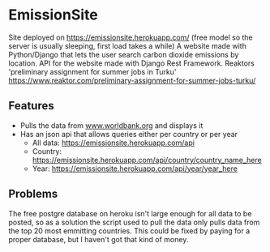 # EmissionSite
Site deployed on https://emissionsite.herokuapp.com/ (free model so the server is usually sleeping, first load takes a while)
A website made with Python/Django that lets the user search carbon dioxide emissions by location. API for the website made with Django Rest Framework. Reaktors 'preliminary assignment for summer jobs in Turku' https://www.reaktor.com/preliminary-assignment-for-summer-jobs-turku/

## Features
- Pulls the data from www.worldbank.org and displays it
- Has an json api that allows queries either per country or per year
  - All data: https://emissionsite.herokuapp.com/api
  - Country: https://emissionsite.herokuapp.com/api/country/country_name_here
  - Year: https://emissionsite.herokuapp.com/api/year/year_here

## Problems
The free postgre database on heroku isn't large enough for all data to be posted, so as a solution the script used to pull the data only pulls data from the top 20 most emmitting countries. This could be fixed by paying for a proper database, but I haven't got that kind of money.
